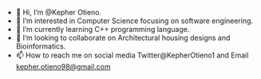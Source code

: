 - 👋 Hi, I’m @Kepher Otieno.
- 👀 I’m interested in Computer Science focusing on software engineering.
- 🌱 I’m currently learning C++ programming language.
- 💞️ I’m looking to collaborate on Architectural housing designs and Bioinformatics.
- 📫 How to reach me on social media Twitter@KepherOtieno1 and Email kepher.otieno98@gmail.com

<!---
Kepher/Kepher is a ✨ special ✨ repository because its `README.md` (this file) appears on your GitHub profile.
You can click the Preview link to take a look at your changes.
--->
